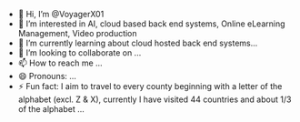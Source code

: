 - 👋 Hi, I’m @VoyagerX01
- 👀 I’m interested in AI, cloud based back end systems, Online eLearning Management, Video production  
- 🌱 I’m currently learning about cloud hosted back end systems...
- 💞️ I’m looking to collaborate on ...
- 📫 How to reach me ...
- 😄 Pronouns: ...
- ⚡ Fun fact: I aim to travel to every county beginning with a letter of the alphabet (excl. Z & X), currently I have visited 44 countries and about 1/3 of the alphabet ...

<!---
VoyagerX01/VoyagerX01 is a ✨ special ✨ repository because its `README.md` (this file) appears on your GitHub profile.
You can click the Preview link to take a look at your changes.
--->
